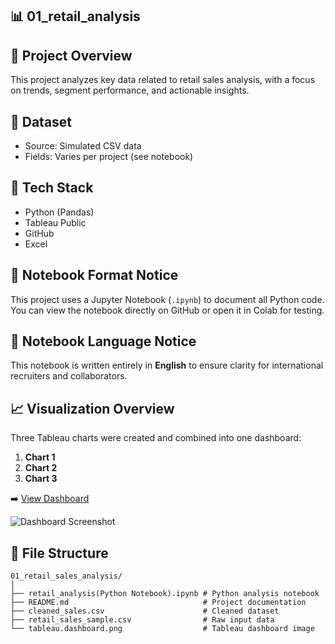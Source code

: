 ## 📊 01_retail_analysis

## 📌 Project Overview
This project analyzes key data related to retail sales analysis, with a focus on trends, segment performance, and actionable insights.

## 🧮 Dataset
- Source: Simulated CSV data
- Fields: Varies per project (see notebook)

## 🧰 Tech Stack
- Python (Pandas)
- Tableau Public
- GitHub
- Excel

## 📓 Notebook Format Notice
This project uses a Jupyter Notebook (`.ipynb`) to document all Python code.
You can view the notebook directly on GitHub or open it in Colab for testing.

## 📘 Notebook Language Notice
This notebook is written entirely in **English** to ensure clarity for international recruiters and collaborators.

## 📈 Visualization Overview
Three Tableau charts were created and combined into one dashboard:
1. **Chart 1**
2. **Chart 2**
3. **Chart 3**

➡️ [View Dashboard](https://public.tableau.com/app/profile/zheng.lyu6601/viz/GlobalRetailAnalysis_17487317429280/GlobalRetailAnalysis#1)

![Dashboard Screenshot](dashboard.png)

## 📁 File Structure

```
01_retail_sales_analysis/
│
├── retail_analysis(Python Notebook).ipynb # Python analysis notebook
├── README.md                              # Project documentation
├── cleaned_sales.csv                      # Cleaned dataset
├── retail_sales_sample.csv                # Raw input data
└── tableau.dashboard.png                  # Tableau dashboard image 
```
